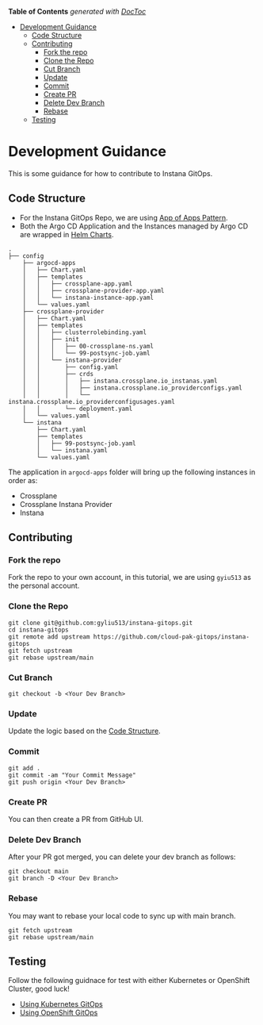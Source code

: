 <!-- START doctoc generated TOC please keep comment here to allow auto update -->
<!-- DON'T EDIT THIS SECTION, INSTEAD RE-RUN doctoc TO UPDATE -->
**Table of Contents**  *generated with [DocToc](https://github.com/thlorenz/doctoc)*

- [Development Guidance](#development-guidance)
  - [Code Structure](#code-structure)
  - [Contributing](#contributing)
    - [Fork the repo](#fork-the-repo)
    - [Clone the Repo](#clone-the-repo)
    - [Cut Branch](#cut-branch)
    - [Update](#update)
    - [Commit](#commit)
    - [Create PR](#create-pr)
    - [Delete Dev Branch](#delete-dev-branch)
    - [Rebase](#rebase)
  - [Testing](#testing)

<!-- END doctoc generated TOC please keep comment here to allow auto update -->

<!--
 Copyright 2021 guangyaliu
 
 Licensed under the Apache License, Version 2.0 (the "License");
 you may not use this file except in compliance with the License.
 You may obtain a copy of the License at
 
     http://www.apache.org/licenses/LICENSE-2.0
 
 Unless required by applicable law or agreed to in writing, software
 distributed under the License is distributed on an "AS IS" BASIS,
 WITHOUT WARRANTIES OR CONDITIONS OF ANY KIND, either express or implied.
 See the License for the specific language governing permissions and
 limitations under the License.
-->

# Development Guidance

This is some guidance for how to contribute to Instana GitOps.

## Code Structure

- For the Instana GitOps Repo, we are using [App of Apps Pattern](https://argo-cd.readthedocs.io/en/stable/operator-manual/cluster-bootstrapping/#app-of-apps-pattern).
- Both the Argo CD Application and the Instances managed by Argo CD are wrapped in [Helm Charts](https://argo-cd.readthedocs.io/en/stable/user-guide/helm/).

```
.
├── config
    ├── argocd-apps
    │   ├── Chart.yaml
    │   ├── templates
    │   │   ├── crossplane-app.yaml
    │   │   ├── crossplane-provider-app.yaml
    │   │   └── instana-instance-app.yaml
    │   └── values.yaml
    ├── crossplane-provider
    │   ├── Chart.yaml
    │   ├── templates
    │   │   ├── clusterrolebinding.yaml
    │   │   ├── init
    │   │   │   ├── 00-crossplane-ns.yaml
    │   │   │   └── 99-postsync-job.yaml
    │   │   └── instana-provider
    │   │       ├── config.yaml
    │   │       ├── crds
    │   │       │   ├── instana.crossplane.io_instanas.yaml
    │   │       │   ├── instana.crossplane.io_providerconfigs.yaml
    │   │       │   └── instana.crossplane.io_providerconfigusages.yaml
    │   │       └── deployment.yaml
    │   └── values.yaml
    └── instana
        ├── Chart.yaml
        ├── templates
        │   ├── 99-postsync-job.yaml
        │   └── instana.yaml
        └── values.yaml
```

The application in `argocd-apps` folder will bring up the following instances in order as:
- Crossplane
- Crossplane Instana Provider
- Instana

## Contributing

### Fork the repo

Fork the repo to your own account, in this tutorial, we are using `gyiu513` as the personal account.

### Clone the Repo 

```
git clone git@github.com:gyliu513/instana-gitops.git
cd instana-gitops
git remote add upstream https://github.com/cloud-pak-gitops/instana-gitops
git fetch upstream
git rebase upstream/main
```

### Cut Branch

```
git checkout -b <Your Dev Branch>
```

### Update

Update the logic based on the [Code Structure](#code-structure).

### Commit

```
git add .
git commit -am "Your Commit Message"
git push origin <Your Dev Branch>
```

### Create PR

You can then create a PR from GitHub UI.

### Delete Dev Branch

After your PR got merged, you can delete your dev branch as follows:

```
git checkout main
git branch -D <Your Dev Branch>
```

### Rebase

You may want to rebase your local code to sync up with main branch.

```
git fetch upstream
git rebase upstream/main
```

## Testing

Follow the following guidnace for test with either Kubernetes or OpenShift Cluster, good luck!

- [Using Kubernetes GitOps](./docs/install-instana-with-k8s-gitops.md)
- [Using OpenShift GitOps](./docs/install-instana-with-ocp-gitops.md)
